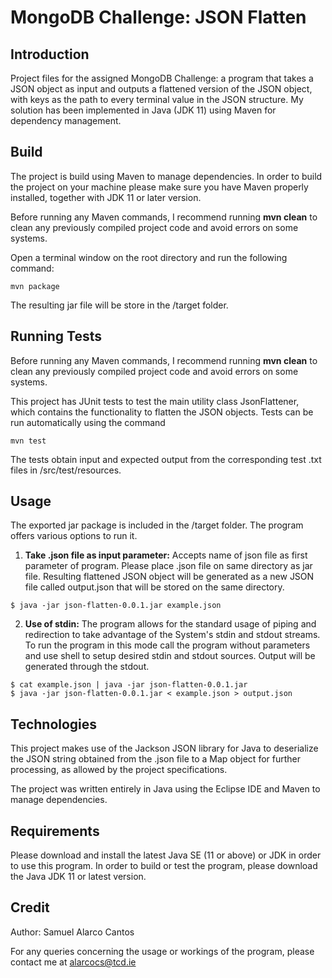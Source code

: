 # MongoDB Challenge: JSON Flatten

## Introduction
Project files for the assigned MongoDB Challenge: a program that takes a JSON object as input and outputs a flattened version of the JSON object, with keys as the path to every terminal value in the JSON structure. My solution has been implemented in Java (JDK 11) using Maven for dependency management.

## Build
The project is build using Maven to manage dependencies. In order to build the project on your machine please make sure you have Maven properly installed, together with JDK 11 or later version.

Before running any Maven commands, I recommend running __mvn clean__ to clean any previously compiled project code and avoid errors on some systems.

Open a terminal window on the root directory and run the following command:

```
mvn package
```
The resulting jar file will be store in the /target folder.

## Running Tests
Before running any Maven commands, I recommend running __mvn clean__ to clean any previously compiled project code and avoid errors on some systems.

This project has JUnit tests to test the main utility class JsonFlattener, which contains the functionality to flatten the JSON objects. Tests can be run automatically using the command

```
mvn test
```

The tests obtain input and expected output from the corresponding test .txt files in /src/test/resources.

## Usage
The exported jar package is included in the /target folder. The program offers various options to run it.
1. __Take .json file as input parameter:__ Accepts name of json file as first parameter of program. Please place .json file on same directory as jar file. Resulting flattened JSON object will be generated as a new JSON file called output.json that will be stored on the same directory.

```
$ java -jar json-flatten-0.0.1.jar example.json
```

2. __Use of stdin:__
The program allows for the standard usage of piping and redirection to take advantage of the System's stdin and stdout streams. To run the program in this mode call the program without parameters and use shell to setup desired stdin and stdout sources. Output will be generated through the stdout.

```
$ cat example.json | java -jar json-flatten-0.0.1.jar
$ java -jar json-flatten-0.0.1.jar < example.json > output.json
```

## Technologies 
This project makes use of the Jackson JSON library for Java to deserialize the JSON string obtained from the .json file to a Map object for further processing, as allowed by the project specifications.

The project was written entirely in Java using the Eclipse IDE and Maven to manage dependencies.

## Requirements
Please download and install the latest Java SE (11 or above) or JDK in order to use this program. In order to build or test the program, please download the Java JDK 11 or latest version.

## Credit
Author: Samuel Alarco Cantos

For any queries concerning the usage or workings of the program, please contact me at alarcocs@tcd.ie
